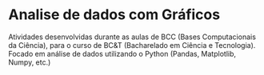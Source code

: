 # Analise de dados com Gráficos
Atividades desenvolvidas durante as aulas de BCC (Bases Computacionais da Ciência), para o curso de BC&T (Bacharelado em Ciência e Tecnologia).
Focado em análise de dados utilizando o Python (Pandas, Matplotlib, Numpy, etc.)
